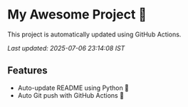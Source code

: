 # My Awesome Project 🚀

This project is automatically updated using GitHub Actions.

_Last updated: 2025-07-06 23:14:08 IST_

## Features
- Auto-update README using Python 🐍
- Auto Git push with GitHub Actions 🤖
